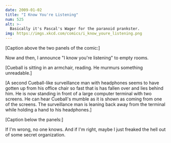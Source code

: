 ```yaml
---
date: 2009-01-02
title: "I Know You're Listening"
num: 525
alt: >-
  Basically it's Pascal's Wager for the paranoid prankster.
img: https://imgs.xkcd.com/comics/i_know_youre_listening.png
---
```

[Caption above the two panels of the comic:]

Now and then, I announce "I know you're listening" to empty rooms.

[Cueball is sitting in an armchair, reading. He murmurs something unreadable.]

[A second Cueball-like surveillance man with headphones seems to have gotten up from his office chair so fast that is has fallen over and lies behind him. He is now standing in front of a large computer terminal with two screens. He can hear Cueball's mumble as it is shown as coming from one of the screens. The surveillance man is leaning back away from the terminal while holding a hand to his headphones.]

[Caption below the panels:]

If I'm wrong, no one knows. And if I'm right, maybe I just freaked the hell out of some secret organization.